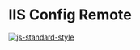 # IIS Config Remote

[![js-standard-style](https://cdn.rawgit.com/feross/standard/master/badge.svg)](https://github.com/feross/standard)
